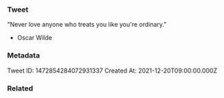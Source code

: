 ### Tweet
"Never love anyone who treats you like you're ordinary."

- Oscar Wilde

### Metadata
Tweet ID: 1472854284072931337
Created At: 2021-12-20T09:00:00.000Z

### Related

